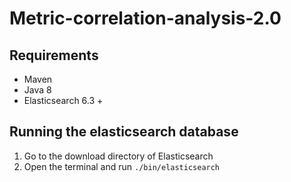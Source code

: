 # Metric-correlation-analysis-2.0

## Requirements 
  * Maven 
  * Java 8
  * Elasticsearch 6.3 +

## Running the elasticsearch database
  1. Go to the download directory of Elasticsearch
  2. Open the terminal and run `./bin/elasticsearch`
